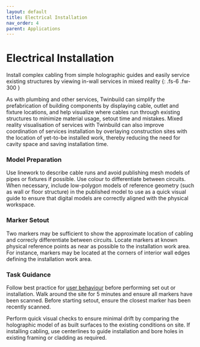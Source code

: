 ```yaml
---
layout: default
title: Electrical Installation
nav_order: 4
parent: Applications
---
```


# Electrical Installation

Install complex cabling from simple holographic guides and easily service existing structures by viewing in-wall services in mixed reality
{: .fs-6 .fw-300 }

As with plumbing and other services, Twinbuild can simplify the prefabrication of building components by displaying cable, outlet and fixture locations, and help visualize where cables run through existing structures to minimize material usage, setout time and mistakes. Mixed reality visualisation of services with Twinbuild can also improve coordination of services installation by overlaying construction sites with the location of yet-to-be installed work, thereby reducing the need for cavity space and saving installation time.

### Model Preparation

Use linework to describe cable runs and avoid publishing mesh models of pipes or fixtures if possible. Use colour to differentiate between circuits. When necessary, include low-polygon models of reference geometry (such as wall or floor structure) in the published model to use as a quick visual guide to ensure that digital models are correctly aligned with the physical workspace.

### Marker Setout

Two markers may be sufficient to show the approximate location of cabling and correcly differentiate between circuits. Locate markers at known physical reference points as near as possible to the installation work area. For instance, markers may be located at the corners of interior wall edges defining the installation work area.

### Task Guidance

Follow best practice for [user behaviour]({{site.baseurl}}/hololens-precision/user-behaviour) before performing set out or installation. Walk around the site for 5 minutes and ensure all markers have been scanned. Before starting setout, ensure the closest marker has been recently scanned.

Perform quick visual checks to ensure minimal drift by comparing the holographic model of as built surfaces to the existing conditions on site. If installing cabling, use centerlines to guide installation and bore holes in existing framing or cladding as required.

